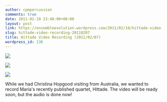 ```yaml
---
author: cpmpercussion
comments: true
date: 2011-02-10 23:48:00+00:00
layout: post
link: https://ensembleevolution.wordpress.com/2011/02/10/hittade-video-recording-20110207/
slug: hittade-video-recording-20110207
title: Hittade Video Recording (2011/02/07)
wordpress_id: 136
---
```




  
   ![](https://ensembleevolution.files.wordpress.com/2011/02/12414-img.jpg)
  

  
   ![](https://ensembleevolution.files.wordpress.com/2011/02/55166-img.jpg)
  

  
   ![](https://ensembleevolution.files.wordpress.com/2011/02/bf0ad-img.jpg)
  



While we had Christina Hopgood visiting from Australia, we wanted to record Maria's recently published quartet, Hittade. The video will be ready soon, but the audio is done now!
